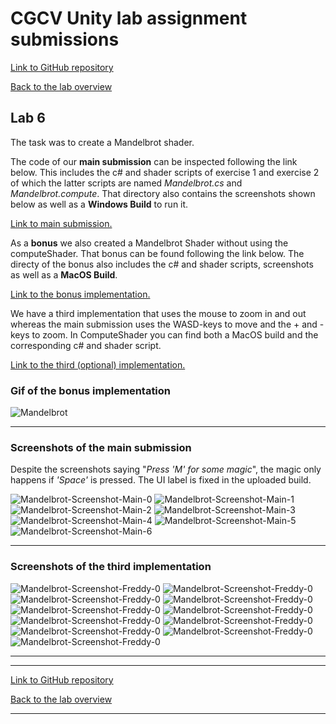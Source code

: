 # CGCV Unity lab assignment submissions

[Link to GitHub repository](https://github.com/steffenricklin/cgcv-lab-assignments)

[Back to the lab overview](https://steffenricklin.github.io/cgcv-lab-assignments/)

## Lab 6

The task was to create a Mandelbrot shader.

The code of our **main submission** can be inspected following the link below.
This includes the c# and shader scripts of exercise 1 and exercise 2 of which the latter scripts are named _Mandelbrot.cs_ and _Mandelbrot.compute_.
That directory also contains the screenshots shown below as well as a **Windows Build** to run it.

[Link to main submission.](https://github.com/steffenricklin/cgcv-lab-assignments/lab6/MainSubmission/)

As a **bonus** we also created a Mandelbrot Shader without using the computeShader. That bonus can be found following the link below.
The directy of the bonus also includes the c# and shader scripts, screenshots as well as a **MacOS Build**.

[Link to the bonus implementation.](https://github.com/steffenricklin/cgcv-lab-assignments/blob/main/lab6/RonScripts)

We have a third implementation that uses the mouse to zoom in and out whereas the main submission uses the WASD-keys to move and the + and - keys to zoom.
In ComputeShader you can find both a MacOS build and the corresponding c# and shader script.

[Link to the third (optional) implementation.](https://github.com/steffenricklin/cgcv-lab-assignments/tree/main/lab6/ComputeShader)

### Gif of the bonus implementation
![Mandelbrot](https://github.com/steffenricklin/cgcv-lab-assignments/blob/main/lab6/RonScripts/mandel.gif)

___

### Screenshots of the main submission

Despite the screenshots saying "_Press 'M' for some magic_", the magic only happens if _'Space'_ is pressed. The UI label is fixed in the uploaded build.

![Mandelbrot-Screenshot-Main-0](https://github.com/steffenricklin/cgcv-lab-assignments/blob/main/lab6/MainSubmission/Screenshots/Mandelbrot-0.PNG)
![Mandelbrot-Screenshot-Main-1](https://github.com/steffenricklin/cgcv-lab-assignments/blob/main/lab6/MainSubmission/Screenshots/Mandelbrot-1.PNG)
![Mandelbrot-Screenshot-Main-2](https://github.com/steffenricklin/cgcv-lab-assignments/blob/main/lab6/MainSubmission/Screenshots/Mandelbrot-2.PNG)
![Mandelbrot-Screenshot-Main-3](https://github.com/steffenricklin/cgcv-lab-assignments/blob/main/lab6/MainSubmission/Screenshots/Mandelbrot-3.PNG)
![Mandelbrot-Screenshot-Main-4](https://github.com/steffenricklin/cgcv-lab-assignments/blob/main/lab6/MainSubmission/Screenshots/Mandelbrot-4.PNG)
![Mandelbrot-Screenshot-Main-5](https://github.com/steffenricklin/cgcv-lab-assignments/blob/main/lab6/MainSubmission/Screenshots/Mandelbrot-5.PNG)
![Mandelbrot-Screenshot-Main-6](https://github.com/steffenricklin/cgcv-lab-assignments/blob/main/lab6/MainSubmission/Screenshots/Mandelbrot-6.PNG)

___

### Screenshots of the third implementation
![Mandelbrot-Screenshot-Freddy-0](https://github.com/steffenricklin/cgcv-lab-assignments/blob/main/lab6/ComputeShader/Screenshots/Bildschirmfoto%202021-03-08%20um%2022.41.22.png)
![Mandelbrot-Screenshot-Freddy-0](https://github.com/steffenricklin/cgcv-lab-assignments/blob/main/lab6/ComputeShader/Screenshots/Bildschirmfoto%202021-03-08%20um%2022.58.05.png)
![Mandelbrot-Screenshot-Freddy-0](https://github.com/steffenricklin/cgcv-lab-assignments/blob/main/lab6/ComputeShader/Screenshots/Bildschirmfoto%202021-03-09%20um%2008.53.40.png)
![Mandelbrot-Screenshot-Freddy-0](https://github.com/steffenricklin/cgcv-lab-assignments/blob/main/lab6/ComputeShader/Screenshots/Bildschirmfoto%202021-03-09%20um%2009.24.28.png)
![Mandelbrot-Screenshot-Freddy-0](https://github.com/steffenricklin/cgcv-lab-assignments/blob/main/lab6/ComputeShader/Screenshots/Bildschirmfoto%202021-03-09%20um%2009.45.24.png)
![Mandelbrot-Screenshot-Freddy-0](https://github.com/steffenricklin/cgcv-lab-assignments/blob/main/lab6/ComputeShader/Screenshots/Bildschirmfoto%202021-03-09%20um%2009.59.08.png)
![Mandelbrot-Screenshot-Freddy-0](https://github.com/steffenricklin/cgcv-lab-assignments/blob/main/lab6/ComputeShader/Screenshots/Bildschirmfoto%202021-03-09%20um%2010.10.31.png)
![Mandelbrot-Screenshot-Freddy-0](https://github.com/steffenricklin/cgcv-lab-assignments/blob/main/lab6/ComputeShader/Screenshots/Bildschirmfoto%202021-03-09%20um%2010.14.59.png)
![Mandelbrot-Screenshot-Freddy-0](https://github.com/steffenricklin/cgcv-lab-assignments/blob/main/lab6/ComputeShader/Screenshots/Bildschirmfoto%202021-03-09%20um%2010.15.40.png)
![Mandelbrot-Screenshot-Freddy-0](https://github.com/steffenricklin/cgcv-lab-assignments/blob/main/lab6/ComputeShader/Screenshots/Bildschirmfoto%202021-03-09%20um%2010.20.16.png)
![Mandelbrot-Screenshot-Freddy-0](https://github.com/steffenricklin/cgcv-lab-assignments/blob/main/lab6/ComputeShader/Screenshots/Bildschirmfoto%202021-03-09%20um%2010.20.31.png)


___

___

[Link to GitHub repository](https://github.com/steffenricklin/cgcv-lab-assignments)

[Back to the lab overview](https://steffenricklin.github.io/cgcv-lab-assignments/)

___
